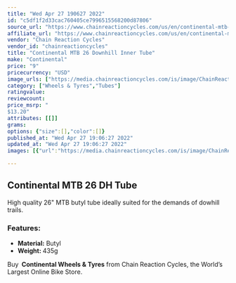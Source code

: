 ```yaml
---
title: "Wed Apr 27 190627 2022"
id: "c5df1f2d33cac760405ce7996515568200d87806"
source_url: "https://www.chainreactioncycles.com/us/en/continental-mtb-26-downhill-inner-tube/rp-prod24392"
affiliate_url: "https://www.chainreactioncycles.com/us/en/continental-mtb-26-downhill-inner-tube/rp-prod24392"
vendor: "Chain Reaction Cycles"
vendor_id: "chainreactioncycles"
title: "Continental MTB 26 Downhill Inner Tube"
make: "Continental"
price: "9"
pricecurrency: "USD"
image_urls: ["https://media.chainreactioncycles.com/is/image/ChainReactionCycles/prod24392_NC_NE_01?wid=500&hei=505"]
category: ["Wheels & Tyres","Tubes"]
ratingvalue: 
reviewcount: 
price_msrp: "
$13.20"
attributes: [[]]
grams: 
options: {"size":[],"color":[]}
published_at: "Wed Apr 27 19:06:27 2022"
updated_at: "Wed Apr 27 19:06:27 2022"
images: [{"url":"https://media.chainreactioncycles.com/is/image/ChainReactionCycles/prod24392_NC_NE_01?wid=500&hei=505","path":"full/433c1e18effed2b94369186b5ec971d8b529a77b.jpg","checksum":"98698d234077d143668c6d9be91ff4b8","status":"downloaded"}]

---
```

<h2 class="from-description-field">Continental MTB 26 DH Tube</h2> <p>High quality 26&quot; MTB butyl tube ideally suited for the demands of dowhill trails.</p> <h3> Features:</h3><ul> <li><strong>Material:</strong> Butyl</li> <li><strong>Weight: </strong>435g</li></ul><p class="from-description-field">Buy <strong> Continental Wheels & Tyres</strong> from Chain Reaction Cycles, the World&rsquo;s Largest Online Bike Store.</p>